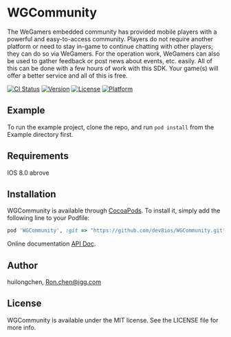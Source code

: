 # WGCommunity

The WeGamers embedded community has provided mobile players with a powerful and easy-to-access community. Players do not require another platform or need to stay in-game to continue chatting with other players; they can do so via WeGamers. For the operation work, WeGamers can also be used to gather feedback or post news about events, etc. easily. All of this can be done with a few hours of work with this SDK. Your game(s) will offer a better service and all of this is free.

[![CI Status](https://img.shields.io/travis/chenhuilong43/WGCommunity.svg?style=flat)](https://travis-ci.org/chenhuilong43/WGCommunity)
[![Version](https://img.shields.io/cocoapods/v/WGCommunity.svg?style=flat)](https://cocoapods.org/pods/WGCommunity)
[![License](https://img.shields.io/cocoapods/l/WGCommunity.svg?style=flat)](https://cocoapods.org/pods/WGCommunity)
[![Platform](https://img.shields.io/cocoapods/p/WGCommunity.svg?style=flat)](https://cocoapods.org/pods/WGCommunity)

## Example

To run the example project, clone the repo, and run `pod install` from the Example directory first.

## Requirements
IOS 8.0 abrove

## Installation

WGCommunity is available through [CocoaPods](https://cocoapods.org). To install
it, simply add the following line to your Podfile:

```ruby
pod 'WGCommunity', :git => "https://github.com/dev8ios/WGCommunity.git"
```

Online documentation [API Doc](http://wegamers.com/doc/en/html/IOS%20API%20Interface/Getting%20Started.html).

## Author

huilongchen, Ron.chen@igg.com

## License

WGCommunity is available under the MIT license. See the LICENSE file for more info.